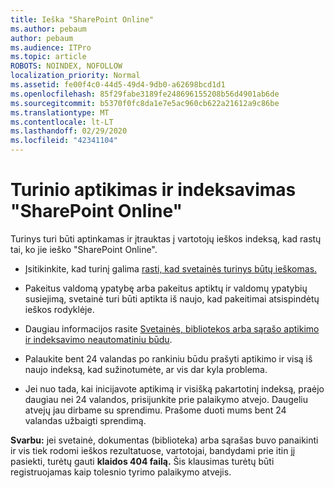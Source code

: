 ```yaml
---
title: Ieška "SharePoint Online"
ms.author: pebaum
author: pebaum
ms.audience: ITPro
ms.topic: article
ROBOTS: NOINDEX, NOFOLLOW
localization_priority: Normal
ms.assetid: fe00f4c0-44d5-49d4-9db0-a62698bcd1d1
ms.openlocfilehash: 85f29fabe3189fe248696155208b56d4901ab6de
ms.sourcegitcommit: b5370f0fc8da1e7e5ac960cb622a21612a9c86be
ms.translationtype: MT
ms.contentlocale: lt-LT
ms.lasthandoff: 02/29/2020
ms.locfileid: "42341104"
---
```

# <a name="content-crawling-and-indexing-in-sharepoint-online"></a>Turinio aptikimas ir indeksavimas "SharePoint Online"

Turinys turi būti aptinkamas ir įtrauktas į vartotojų ieškos indeksą, kad rastų tai, ko jie ieško "SharePoint Online".

- Įsitikinkite, kad turinį galima [rasti, kad svetainės turinys būtų ieškomas.](https://docs.microsoft.com/sharepoint/make-site-content-searchable)

- Pakeitus valdomą ypatybę arba pakeitus aptiktų ir valdomų ypatybių susiejimą, svetainė turi būti aptikta iš naujo, kad pakeitimai atsispindėtų ieškos rodyklėje.

- Daugiau informacijos rasite [Svetainės, bibliotekos arba sąrašo aptikimo ir indeksavimo neautomatiniu būdu](https://docs.microsoft.com/sharepoint/crawl-site-content).

- Palaukite bent 24 valandas po rankiniu būdu prašyti aptikimo ir visą iš naujo indeksą, kad sužinotumėte, ar vis dar kyla problema.

- Jei nuo tada, kai inicijavote aptikimą ir visišką pakartotinį indeksą, praėjo daugiau nei 24 valandos, prisijunkite prie palaikymo atvejo. Daugeliu atvejų jau dirbame su sprendimu. Prašome duoti mums bent 24 valandas užbaigti sprendimą.

**Svarbu:** jei svetainė, dokumentas (biblioteka) arba sąrašas buvo panaikinti ir vis tiek rodomi ieškos rezultatuose, vartotojai, bandydami prie itin jį pasiekti, turėtų gauti **klaidos 404 failą.** Šis klausimas turėtų būti registruojamas kaip tolesnio tyrimo palaikymo atvejis.



